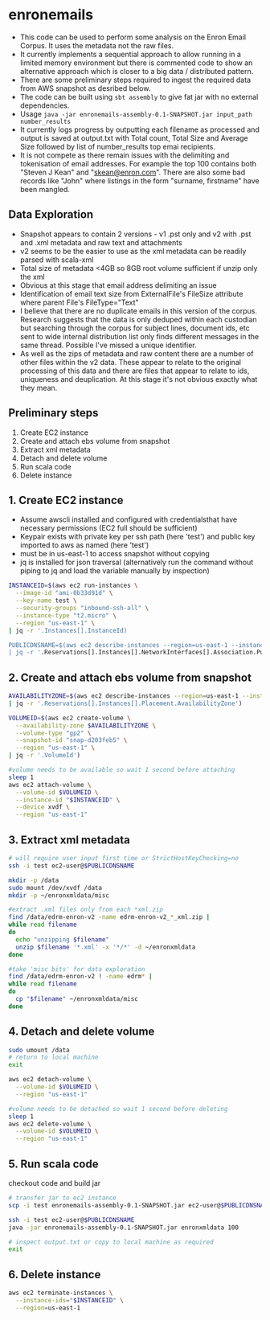 # enronemails

* This code can be used to perform some analysis on the Enron Email Corpus. It uses the metadata not the raw files.
* It currently implements a sequential approach to allow running in a limited memory environment but there is commented code to show an alternative approach which is closer to a big data / distributed pattern.
* There are some preliminary steps required to ingest the required data from AWS snapshot as desribed below.
* The code can be built using `sbt assembly` to give fat jar with no external dependencies.
* Usage ```java -jar enronemails-assembly-0.1-SNAPSHOT.jar input_path number_results```
* It currently logs progress by outputting each filename as processed and output is saved at output.txt with Total count, Total Size
and Average Size followed by list of number_results top emai recipients.
* It is not compete as there remain issues with the delimiting and tokenisation of email addresses.
For example the top 100 contains both "Steven J Kean" and "skean@enron.com".
There are also some bad records like "John" where listings in the form "surname, firstname" have been mangled.

## Data Exploration

* Snapshot appears to contain 2 versions - v1 .pst only and v2 with .pst and .xml metadata and raw text and attachments
* v2 seems to be the easier to use as the xml metadata can be readily parsed with scala-xml
* Total size of metadata <4GB so 8GB root volume sufficient if unzip only the xml
* Obvious at this stage that email address delimiting an issue
* Identification of email text size from ExternalFile's FileSize attribute where parent File's FileType="Text"
* I believe that there are no duplicate emails in this version of the corpus. Research suggests that the data is only deduped
within each custodian but searching through the corpus for subject lines, document ids, etc sent to wide internal distribution
list only finds different messages in the same thread. Possible I've missed a unique identifier.
* As well as the zips of metadata and raw content there are a number of other files within the v2 data. These appear to relate
to the original processing of this data and there are files that appear to relate to ids, uniqueness and deuplication. At this stage
it's not obvious exactly what they mean.

## Preliminary steps
1. Create EC2 instance
2. Create and attach ebs volume from snapshot
3. Extract xml metadata
4. Detach and delete volume
5. Run scala code
6. Delete instance

## 1. Create EC2 instance
* Assume awscli installed and configured with credentialsthat have necessary permissions (EC2 full should be sufficient)
* Keypair exists with private key per ssh path (here 'test') and public key imported to aws as named (here 'test')
* must be in us-east-1 to access snapshot without copying
* jq is installed for json traversal (alternatively run the command without piping to jq and load the variable manually by inspection)

```sh
INSTANCEID=$(aws ec2 run-instances \
  --image-id "ami-0b33d91d" \
  --key-name test \
  --security-groups "inbound-ssh-all" \
  --instance-type "t2.micro" \
  --region "us-east-1" \
| jq -r '.Instances[].InstanceId)

PUBLICDNSNAME=$(aws ec2 describe-instances --region=us-east-1 --instance-ids="$INSTANCEID" \
| jq -r '.Reservations[].Instances[].NetworkInterfaces[].Association.PublicDnsName')
```

## 2. Create and attach ebs volume from snapshot
```sh
AVAILABILITYZONE=$(aws ec2 describe-instances --region=us-east-1 --instance-ids="$INSTANCEID" \
| jq -r '.Reservations[].Instances[].Placement.AvailabilityZone')

VOLUMEID=$(aws ec2 create-volume \
  --availability-zone $AVAILABILITYZONE \
  --volume-type "gp2" \
  --snapshot-id "snap-d203feb5" \
  --region "us-east-1" \
| jq -r '.VolumeId')

#volume needs to be available so wait 1 second before attaching
sleep 1
aws ec2 attach-volume \
  --volume-id $VOLUMEID \
  --instance-id "$INSTANCEID" \
  --device xvdf \
  --region "us-east-1"
```

## 3. Extract xml metadata
```sh
# will require user input first time or StrictHostKeyChecking=no
ssh -i test ec2-user@$PUBLICDNSNAME

mkdir -p /data
sudo mount /dev/xvdf /data
mkdir -p ~/enronxmldata/misc

#extract .xml files only from each *xml.zip
find /data/edrm-enron-v2 -name edrm-enron-v2_*_xml.zip |
while read filename
do
  echo "unzipping $filename"
  unzip $filename '*.xml' -x '*/*' -d ~/enronxmldata
done

#take 'misc bits' for data exploration
find /data/edrm-enron-v2 ! -name edrm* |
while read filename
do
  cp "$filename" ~/enronxmldata/misc
done
```

## 4. Detach and delete volume

```sh
sudo umount /data
# return to local machine
exit

aws ec2 detach-volume \
  --volume-id $VOLUMEID \
  --region "us-east-1"

#volume needs to be detached so wait 1 second before deleting
sleep 1
aws ec2 delete-volume \
  --volume-id $VOLUMEID \
  --region "us-east-1"
```

## 5. Run scala code

checkout code and build jar

```sh
# transfer jar to ec2 instance
scp -i test enronemails-assembly-0.1-SNAPSHOT.jar ec2-user@$PUBLICDNSNAME:~

ssh -i test ec2-user@$PUBLICDNSNAME
java -jar enronemails-assembly-0.1-SNAPSHOT.jar enronxmldata 100

# inspect output.txt or copy to local machine as required
exit
```

## 6. Delete instance

```sh
aws ec2 terminate-instances \
  --instance-ids="$INSTANCEID" \
  --region=us-east-1
```
